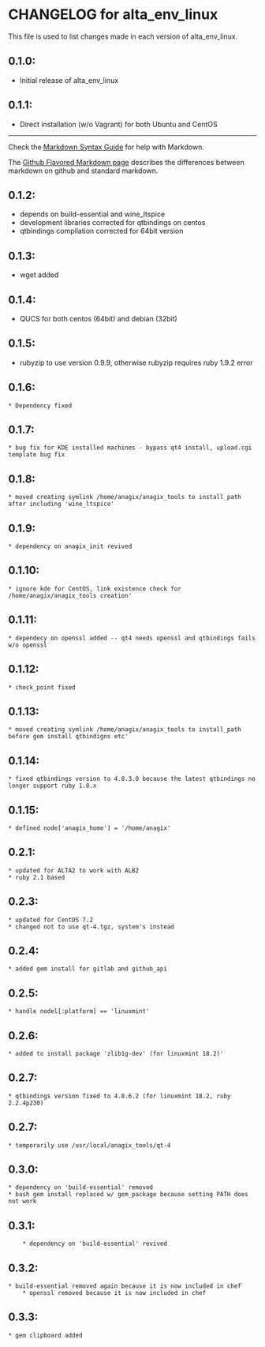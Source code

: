 # CHANGELOG for alta_env_linux

This file is used to list changes made in each version of alta_env_linux.

## 0.1.0:

* Initial release of alta_env_linux

## 0.1.1:

* Direct installation (w/o Vagrant) for both Ubuntu and CentOS
- - - 
Check the [Markdown Syntax Guide](http://daringfireball.net/projects/markdown/syntax) for help with Markdown.

The [Github Flavored Markdown page](http://github.github.com/github-flavored-markdown/) describes the differences between markdown on github and standard markdown.

## 0.1.2:
* depends on build-essential and wine_ltspice
* development libraries corrected for qtbindings on centos
* qtbindings compilation corrected for 64bit version	

## 0.1.3:
* wget added	

## 0.1.4:
* QUCS for both centos (64bit) and debian (32bit)	

## 0.1.5:	
* rubyzip to use version 0.9.9, otherwise rubyzip requires ruby 1.9.2 error 	

## 0.1.6:	
	* Dependency fixed
## 0.1.7:
	* bug fix for KDE installed machines - bypass qt4 install, upload.cgi template bug fix
## 0.1.8:	
	* moved creating symlink /home/anagix/anagix_tools to install_path after including 'wine_ltspice'
## 0.1.9:
	* dependency on anagix_init revived
## 0.1.10:
	* ignore kde for CentOS, link existence check for /home/anagix/anagix_tools creation'
## 0.1.11:
	* dependecy on openssl added -- qt4 needs openssl and qtbindings fails w/o openssl
## 0.1.12:
	* check_point fixed
## 0.1.13:
	* moved creating symlink /home/anagix/anagix_tools to install_path before gem install qtbindigns etc'
## 0.1.14:
	* fixed qtbindings version to 4.8.3.0 because the latest qtbindings no longer support ruby 1.8.x
## 0.1.15:
	* defined node['anagix_home'] = '/home/anagix'
## 0.2.1:
	* updated for ALTA2 to work with ALB2
	* ruby 2.1 based
## 0.2.3:
	* updated for CentOS 7.2
	* changed not to use qt-4.tgz, system's instead
## 0.2.4:
	* added gem install for gitlab and github_api
## 0.2.5:
	* handle nodel[:platform] == 'linuxmint'
## 0.2.6:
	* added to install package 'zlib1g-dev' (for linuxmint 18.2)'
## 0.2.7:
	* qtbindings version fixed to 4.8.6.2 (for linuxmint 18.2, ruby 2.2.4p230)
## 0.2.7: 
	* temporarily use /usr/local/anagix_tools/qt-4
## 0.3.0:
 	* dependency on 'build-essential' removed
	* bash gem install replaced w/ gem_package because setting PATH does not work
## 0.3.1:
        * dependency on 'build-essential' revived
## 0.3.2:
	* build-essential removed again because it is now included in chef
        * openssl removed because it is now included in chef
## 0.3.3:
	* gem clipboard added
